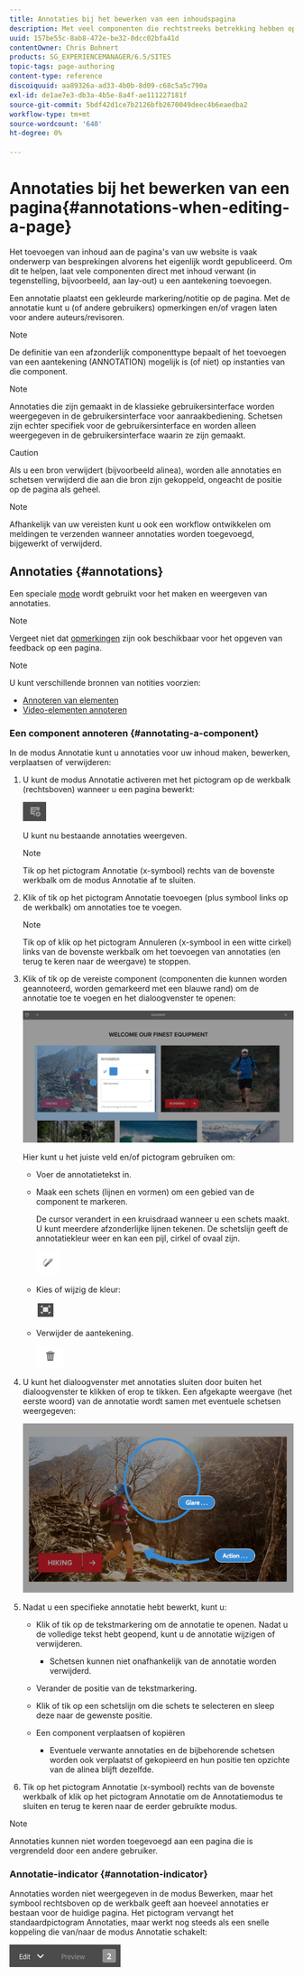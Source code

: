 ```yaml
---
title: Annotaties bij het bewerken van een inhoudspagina
description: Met veel componenten die rechtstreeks betrekking hebben op inhoud, kunt u een annotatie toevoegen.
uuid: 157be55c-8ab8-472e-be32-0dcc02bfa41d
contentOwner: Chris Bohnert
products: SG_EXPERIENCEMANAGER/6.5/SITES
topic-tags: page-authoring
content-type: reference
discoiquuid: aa89326a-ad33-4b0b-8d09-c68c5a5c790a
exl-id: de1ae7e3-db3a-4b5e-8a4f-ae111227181f
source-git-commit: 5bdf42d1ce7b2126bfb2670049deec4b6eaedba2
workflow-type: tm+mt
source-wordcount: '640'
ht-degree: 0%

---
```


# Annotaties bij het bewerken van een pagina{#annotations-when-editing-a-page}

Het toevoegen van inhoud aan de pagina&#39;s van uw website is vaak onderwerp van besprekingen alvorens het eigenlijk wordt gepubliceerd. Om dit te helpen, laat vele componenten direct met inhoud verwant (in tegenstelling, bijvoorbeeld, aan lay-out) u een aantekening toevoegen.

Een annotatie plaatst een gekleurde markering/notitie op de pagina. Met de annotatie kunt u (of andere gebruikers) opmerkingen en/of vragen laten voor andere auteurs/revisoren.

>[!NOTE]
>
>De definitie van een afzonderlijk componenttype bepaalt of het toevoegen van een aantekening (ANNOTATION) mogelijk is (of niet) op instanties van die component.

>[!NOTE]
>
>Annotaties die zijn gemaakt in de klassieke gebruikersinterface worden weergegeven in de gebruikersinterface voor aanraakbediening. Schetsen zijn echter specifiek voor de gebruikersinterface en worden alleen weergegeven in de gebruikersinterface waarin ze zijn gemaakt.

>[!CAUTION]
>
>Als u een bron verwijdert (bijvoorbeeld alinea), worden alle annotaties en schetsen verwijderd die aan die bron zijn gekoppeld, ongeacht de positie op de pagina als geheel.

>[!NOTE]
>
>Afhankelijk van uw vereisten kunt u ook een workflow ontwikkelen om meldingen te verzenden wanneer annotaties worden toegevoegd, bijgewerkt of verwijderd.

## Annotaties {#annotations}

Een speciale [mode](/help/sites-authoring/author-environment-tools.md#page-modes) wordt gebruikt voor het maken en weergeven van annotaties.

>[!NOTE]
>
>Vergeet niet dat [opmerkingen](/help/sites-authoring/basic-handling.md#timeline) zijn ook beschikbaar voor het opgeven van feedback op een pagina.

>[!NOTE]
>
>U kunt verschillende bronnen van notities voorzien:
>
>* [Annoteren van elementen](/help/assets/manage-assets.md#annotating)
>* [Video-elementen annoteren](/help/assets/managing-video-assets.md#annotate-video-assets)
>

### Een component annoteren {#annotating-a-component}

In de modus Annotatie kunt u annotaties voor uw inhoud maken, bewerken, verplaatsen of verwijderen:

1. U kunt de modus Annotatie activeren met het pictogram op de werkbalk (rechtsboven) wanneer u een pagina bewerkt:

   ![Annoteren](do-not-localize/screen_shot_2018-03-22at110414.png)

   U kunt nu bestaande annotaties weergeven.

   >[!NOTE]
   >
   >Tik op het pictogram Annotatie (x-symbool) rechts van de bovenste werkbalk om de modus Annotatie af te sluiten.

1. Klik of tik op het pictogram Annotatie toevoegen (plus symbool links op de werkbalk) om annotaties toe te voegen.

   >[!NOTE]
   >
   >Tik op of klik op het pictogram Annuleren (x-symbool in een witte cirkel) links van de bovenste werkbalk om het toevoegen van annotaties (en terug te keren naar de weergave) te stoppen.

1. Klik of tik op de vereiste component (componenten die kunnen worden geannoteerd, worden gemarkeerd met een blauwe rand) om de annotatie toe te voegen en het dialoogvenster te openen:

   ![screen_shot_2018-03-22at110606](assets/screen_shot_2018-03-22at110606.png)

   Hier kunt u het juiste veld en/of pictogram gebruiken om:

   * Voer de annotatietekst in.
   * Maak een schets (lijnen en vormen) om een gebied van de component te markeren.

     De cursor verandert in een kruisdraad wanneer u een schets maakt. U kunt meerdere afzonderlijke lijnen tekenen. De schetslijn geeft de annotatiekleur weer en kan een pijl, cirkel of ovaal zijn.

     ![Schets](do-not-localize/screen_shot_2018-03-22at110640.png)

   * Kies of wijzig de kleur:

     ![Kleur kiezen/wijzigen](do-not-localize/chlimage_1-19.png)

   * Verwijder de aantekening.

     ![Annotatie verwijderen](do-not-localize/screen_shot_2018-03-22at110647.png)

1. U kunt het dialoogvenster met annotaties sluiten door buiten het dialoogvenster te klikken of erop te tikken. Een afgekapte weergave (het eerste woord) van de annotatie wordt samen met eventuele schetsen weergegeven:

   ![screen_shot_2018-03-22at110850](assets/screen_shot_2018-03-22at110850.png)

1. Nadat u een specifieke annotatie hebt bewerkt, kunt u:

   * Klik of tik op de tekstmarkering om de annotatie te openen. Nadat u de volledige tekst hebt geopend, kunt u de annotatie wijzigen of verwijderen.

      * Schetsen kunnen niet onafhankelijk van de annotatie worden verwijderd.

   * Verander de positie van de tekstmarkering.
   * Klik of tik op een schetslijn om die schets te selecteren en sleep deze naar de gewenste positie.
   * Een component verplaatsen of kopiëren

      * Eventuele verwante annotaties en de bijbehorende schetsen worden ook verplaatst of gekopieerd en hun positie ten opzichte van de alinea blijft dezelfde.

1. Tik op het pictogram Annotatie (x-symbool) rechts van de bovenste werkbalk of klik op het pictogram Annotatie om de Annotatiemodus te sluiten en terug te keren naar de eerder gebruikte modus.

>[!NOTE]
>
>Annotaties kunnen niet worden toegevoegd aan een pagina die is vergrendeld door een andere gebruiker.

### Annotatie-indicator {#annotation-indicator}

Annotaties worden niet weergegeven in de modus Bewerken, maar het symbool rechtsboven op de werkbalk geeft aan hoeveel annotaties er bestaan voor de huidige pagina. Het pictogram vervangt het standaardpictogram Annotaties, maar werkt nog steeds als een snelle koppeling die van/naar de modus Annotatie schakelt:

![Indicator voor annotaties](assets/chlimage_1-242.png)
